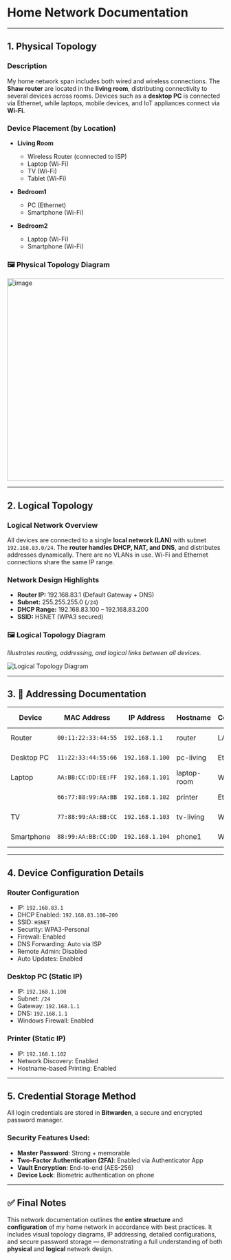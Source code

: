# Home Network Documentation

---

## 1. Physical Topology

###  Description

My home network span includes both wired and wireless connections. The **Shaw router** are located in the **living room**, distributing connectivity to several devices across rooms. Devices such as a **desktop PC** is connected via Ethernet, while laptops, mobile devices, and IoT appliances connect via **Wi-Fi**.

### Device Placement (by Location)

- **Living Room**  
  - Wireless Router (connected to ISP)
  - Laptop (Wi-Fi)
  - TV (Wi-Fi)
  - Tablet (Wi-Fi)
- **Bedroom1**
  - PC (Ethernet)
  - Smartphone (Wi-Fi)

- **Bedroom2**
  - Laptop (Wi-Fi)
  - Smartphone (Wi-Fi)

### 🖼️ Physical Topology Diagram

<img width="851" height="471" alt="image" src="https://github.com/user-attachments/assets/c622a1c8-edaa-4e4a-a4b2-a66304820c25" />

---

## 2. Logical Topology

### Logical Network Overview

All devices are connected to a single **local network (LAN)** with subnet `192.168.83.0/24`. The **router handles DHCP, NAT, and DNS**, and distributes addresses dynamically. There are no VLANs in use. Wi-Fi and Ethernet connections share the same IP range.

### Network Design Highlights

- **Router IP:** 192.168.83.1 (Default Gateway + DNS)
- **Subnet:** 255.255.255.0 (`/24`)
- **DHCP Range:** 192.168.83.100 – 192.168.83.200
- **SSID:** HSNET (WPA3 secured)


### 🖼️ Logical Topology Diagram

_Illustrates routing, addressing, and logical links between all devices._

![Logical Topology Diagram](uploads/logical_topology.png)


---

## 3. 🧾 Addressing Documentation

| Device         | MAC Address        | IP Address       | Hostname     | Connection | Assigned By | Notes               |
|----------------|--------------------|------------------|--------------|------------|-------------|----------------------|
| Router         | `00:11:22:33:44:55`| `192.168.1.1`    | router       | LAN        | Static      | Gateway + DHCP/DNS   |
| Desktop PC     | `11:22:33:44:55:66`| `192.168.1.100`  | pc-living    | Ethernet   | Static      | Used for work        |
| Laptop         | `AA:BB:CC:DD:EE:FF`| `192.168.1.101`  | laptop-room  | Wi-Fi      | DHCP        | Student device       |
|        | `66:77:88:99:AA:BB`| `192.168.1.102`  | printer      | Ethernet   | Static      | Accessible over LAN  |
| TV             | `77:88:99:AA:BB:CC`| `192.168.1.103`  | tv-living    | Wi-Fi      | DHCP        | Streaming services   |
| Smartphone     | `88:99:AA:BB:CC:DD`| `192.168.1.104`  | phone1       | Wi-Fi      | DHCP        | Personal phone       |


---

## 4.  Device Configuration Details

###  Router Configuration

- IP: `192.168.83.1`
- DHCP Enabled: `192.168.83.100–200`
- SSID: `HSNET`
- Security: WPA3-Personal
- Firewall: Enabled
- DNS Forwarding: Auto via ISP
- Remote Admin: Disabled
- Auto Updates: Enabled

### Desktop PC (Static IP)

- IP: `192.168.1.100`
- Subnet: `/24`
- Gateway: `192.168.1.1`
- DNS: `192.168.1.1`
- Windows Firewall: Enabled

### Printer (Static IP)

- IP: `192.168.1.102`
- Network Discovery: Enabled
- Hostname-based Printing: Enabled


---

## 5.  Credential Storage Method

All login credentials are stored in **Bitwarden**, a secure and encrypted password manager.

### Security Features Used:

- **Master Password**: Strong + memorable
- **Two-Factor Authentication (2FA)**: Enabled via Authenticator App
- **Vault Encryption**: End-to-end (AES-256)
- **Device Lock**: Biometric authentication on phone


---

## ✅ Final Notes

This network documentation outlines the **entire structure** and **configuration** of my home network in accordance with best practices. It includes visual topology diagrams, IP addressing, detailed configurations, and secure password storage — demonstrating a full understanding of both **physical** and **logical** network design.





